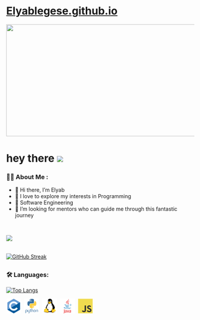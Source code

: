 # [Elyablegese.github.io](https://github.com/Elyablegese/Amharic-character-generation)     
<div align="center">
  <img src="https://media.giphy.com/media/dWesBcTLavkZuG35MI/giphy.gif"  width="600" height="300"/>
</div>

##
<h1>
  hey there
  <img src="https://media.giphy.com/media/hvRJCLFzcasrR4ia7z/giphy.gif"  width="30px"/>
</h1>

### :man_technologist: About Me :

- 👋 Hi there, I’m Elyab  
- 👀 I love to explore my interests in Programming  
- 🌱 Software Engineering  
- 💞️ I’m looking for mentors who can guide me through this fantastic journey  
  

<img src="https://komarev.com/ghpvc/?bedzon94=Elyablegese&style=flat-square&color=blue" alt=""/>

![](https://komarev.com/ghpvc/?username=Elyablegese)

##   

[![GitHub Streak](https://streak-stats.demolab.com?user=Elyablegese&theme=dark&date_format=j%20M%5B%20Y%5D&type=png)](https://git.io/streak-stats)

##   

### :hammer_and_wrench: Languages:

[![Top Langs](https://github-readme-stats-git-masterrstaa-rickstaa.vercel.app/api/top-langs/?username=Elyablegese)](https://github.com/Elyablegese/github-readme-stats)

<div>
  <img src="https://github.com/devicons/devicon/blob/master/icons/c/c-original.svg" title="C" alt="C" width="40" height="40"/>&nbsp;
  <img src="https://github.com/devicons/devicon/blob/master/icons/python/python-original-wordmark.svg" title="Python" alt="Python" width="40" height="40"/>&nbsp;
  <img src="https://github.com/devicons/devicon/blob/master/icons/linux/linux-original.svg" title="SHELL" alt="SHELL" width="40" height="40"/>&nbsp;
  <img src="https://github.com/devicons/devicon/blob/master/icons/java/java-original-wordmark.svg" title="Java" alt="Java" width="40" height="40"/>&nbsp;
  <img src="https://github.com/devicons/devicon/blob/master/icons/javascript/javascript-original.svg" title="JavaScript" alt="JavaScript" width="40" height="40"/>&nbsp;
</div>
